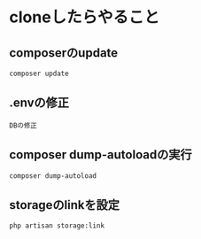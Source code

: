 # cloneしたらやること

## composerのupdate
```
composer update
```

## .envの修正
```
DBの修正
```

## composer dump-autoloadの実行
```
composer dump-autoload
```

## storageのlinkを設定
```
php artisan storage:link
```
